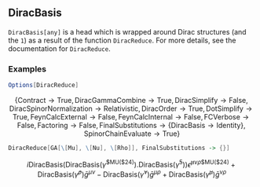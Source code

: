 ##  DiracBasis 

`DiracBasis[any]` is a head which is wrapped around Dirac structures (and the `1`) as a result of the function `DiracReduce`. For more details, see the documentation for `DiracReduce`.

###  Examples 

```mathematica
Options[DiracReduce]
```

$$\{\text{Contract}\to \text{True},\text{DiracGammaCombine}\to \text{True},\text{DiracSimplify}\to \text{False},\text{DiracSpinorNormalization}\to \text{Relativistic},\text{DiracOrder}\to \text{True},\text{DotSimplify}\to \text{True},\text{FeynCalcExternal}\to \text{False},\text{FeynCalcInternal}\to \text{False},\text{FCVerbose}\to \text{False},\text{Factoring}\to \text{False},\text{FinalSubstitutions}\to \{\text{DiracBasis}\to \text{Identity}\},\text{SpinorChainEvaluate}\to \text{True}\}$$

```mathematica
DiracReduce[GA[\[Mu], \[Nu], \[Rho]], FinalSubstitutions -> {}]
```

$$i \text{DiracBasis}\left(\text{DiracBasis}\left(\bar{\gamma }^{\text{$\$$MU}(\text{$\$$24})}\right).\text{DiracBasis}\left(\bar{\gamma }^5\right)\right) \bar{\epsilon }^{\mu \nu \rho \text{$\$$MU}(\text{$\$$24})}+\text{DiracBasis}\left(\bar{\gamma }^{\rho }\right) \bar{g}^{\mu \nu }-\text{DiracBasis}\left(\bar{\gamma }^{\nu }\right) \bar{g}^{\mu \rho }+\text{DiracBasis}\left(\bar{\gamma }^{\mu }\right) \bar{g}^{\nu \rho }$$